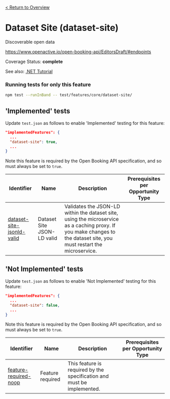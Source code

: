 [< Return to Overview](../../README.md)
# Dataset Site (dataset-site)

Discoverable open data


https://www.openactive.io/open-booking-api/EditorsDraft/#endpoints

Coverage Status: **complete**

See also: [.NET Tutorial](https://tutorials.openactive.io/open-booking-sdk/quick-start-guide/storebookingengine/day-2-open-data-feeds)



### Running tests for only this feature

```bash
npm test --runInBand -- test/features/core/dataset-site/
```



## 'Implemented' tests

Update `test.json` as follows to enable 'Implemented' testing for this feature:

```json
"implementedFeatures": {
  ...
  "dataset-site": true,
  ...
}
```

Note this feature is required by the Open Booking API specification, and so must always be set to `true`.

| Identifier | Name | Description | Prerequisites per Opportunity Type |
|------------|------|-------------|---------------|
| [dataset-site-jsonld-valid](./implemented/dataset-site-jsonld-valid-test.js) | Dataset Site JSON-LD valid | Validates the JSON-LD within the dataset site, using the microservice as a caching proxy. If you make changes to the dataset site, you must restart the microservice. |  |



## 'Not Implemented' tests

Update `test.json` as follows to enable 'Not Implemented' testing for this feature:

```json
"implementedFeatures": {
  ...
  "dataset-site": false,
  ...
}
```

Note this feature is required by the Open Booking API specification, and so must always be set to `true`.

| Identifier | Name | Description | Prerequisites per Opportunity Type |
|------------|------|-------------|---------------|
| [feature-required-noop](./not-implemented/feature-required-noop-test.js) | Feature required | This feature is required by the specification and must be implemented. |  |

